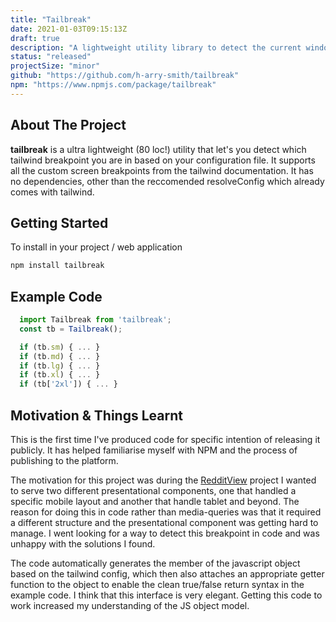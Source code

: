 ```yaml
---
title: "Tailbreak"
date: 2021-01-03T09:15:13Z
draft: true
description: "A lightweight utility library to detect the current window breakpoints, using your tailbreak configuration file."
status: "released"
projectSize: "minor"
github: "https://github.com/h-arry-smith/tailbreak"
npm: "https://www.npmjs.com/package/tailbreak"
---
```


## About The Project

**tailbreak** is a ultra lightweight (80 loc!) utility that let's you detect which tailwind breakpoint you are in based on your configuration file. It supports all the custom screen breakpoints from the tailwind documentation. It has no dependencies, other than the reccomended resolveConfig which already comes with tailwind.

## Getting Started

To install in your project / web application

  ```sh
  npm install tailbreak
  ```

## Example Code

```js
  import Tailbreak from 'tailbreak';
  const tb = Tailbreak();

  if (tb.sm) { ... }
  if (tb.md) { ... }
  if (tb.lg) { ... }
  if (tb.xl) { ... }
  if (tb['2xl']) { ... }
```
## Motivation & Things Learnt

This is the first time I've produced code for specific intention of releasing it publicly. It has helped familiarise myself with NPM and the process of publishing to the platform.

The motivation for this project was during the [RedditView](/projects/reddit-view) project I wanted to serve two different presentational components, one that handled a specific mobile layout and another that handle tablet and beyond. The reason for doing this in code rather than media-queries was that it required a different structure and the presentational component was getting hard to manage. I went looking for a way to detect this breakpoint in code and was unhappy with the solutions I found.

The code automatically generates the member of the javascript object based on the tailwind config, which then also attaches an appropriate getter function to the object to enable the clean true/false return syntax in the example code. I think that this interface is very elegant. Getting this code to work increased my understanding of the JS object model.